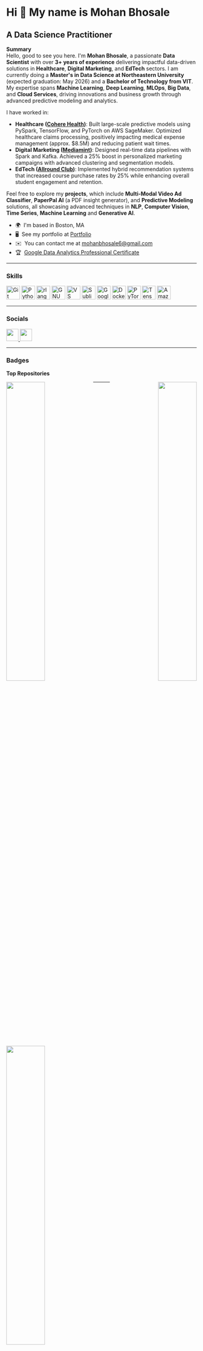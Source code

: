 Hi 👋 My name is Mohan Bhosale
=====================================================================================================================================

A Data Science Practitioner 
--------------

**Summary**  
Hello, good to see you here. I'm **Mohan Bhosale**, a passionate **Data Scientist** with over **3+ years of experience** delivering impactful data-driven solutions in **Healthcare**, **Digital Marketing**, and **EdTech** sectors. I am currently doing a **Master's in Data Science at Northeastern University** (expected graduation: May 2026) and a **Bachelor of Technology from VIT**. My expertise spans **Machine Learning**, **Deep Learning**, **MLOps**, **Big Data**, and **Cloud Services**, driving innovations and business growth through advanced predictive modeling and analytics. 

I have worked in:
- **Healthcare ([Cohere Health](https://coherehealth.com/))**: Built large-scale predictive models using PySpark, TensorFlow, and PyTorch on AWS SageMaker. Optimized healthcare claims processing, positively impacting medical expense management (approx. \$8.5M) and reducing patient wait times.
- **Digital Marketing ([Mediamint](https://mediamint.com/))**: Designed real-time data pipelines with Spark and Kafka. Achieved a 25% boost in personalized marketing campaigns with advanced clustering and segmentation models.
- **EdTech ([Allround Club](https://allroundclub.com/))**: Implemented hybrid recommendation systems that increased course purchase rates by 25% while enhancing overall student engagement and retention.

Feel free to explore my **projects**, which include **Multi-Modal Video Ad Classifier**, **PaperPal AI** (a PDF insight generator), and **Predictive Modeling** solutions, all showcasing advanced techniques in **NLP**, **Computer Vision**, **Time Series**, **Machine Learning** and **Generative AI**.

* 🌍  I'm based in Boston, MA  
* 🖥️  See my portfolio at [Portfolio](https://mohan-this-side.github.io/)  
* ✉️  You can contact me at [mohanbhosale6@gmail.com](mailto:mohanbhosale6@gmail.com)  
* 🏆  [Google Data Analytics Professional Certificate](https://www.coursera.org/account/accomplishments/professional-cert/E7KFXTJ52ZWG?utm_source=link&utm_medium=certificate&utm_content=cert_image&utm_campaign=pdf_header_button&utm_product=prof)  

---

### Skills

<p align="left">
<a href="https://git-scm.com/" target="_blank" rel="noreferrer"><img src="https://raw.githubusercontent.com/danielcranney/readme-generator/main/public/icons/skills/git-colored.svg" width="36" height="36" alt="Git" /></a>
<a href="https://www.python.org/" target="_blank" rel="noreferrer"><img src="https://raw.githubusercontent.com/danielcranney/readme-generator/main/public/icons/skills/python-colored.svg" width="36" height="36" alt="Python" /></a>
<a href="https://www.r-project.org/" target="_blank" rel="noreferrer"><img src="https://raw.githubusercontent.com/danielcranney/readme-generator/main/public/icons/skills/rlang-colored.svg" width="36" height="36" alt="rlang" /></a>
<a href="https://www.gnu.org/software/bash/" target="_blank" rel="noreferrer"><img src="https://raw.githubusercontent.com/danielcranney/readme-generator/main/public/icons/skills/gnubash.svg" width="36" height="36" alt="GNU Bash" /></a>
<a href="https://code.visualstudio.com/" target="_blank" rel="noreferrer"><img src="https://raw.githubusercontent.com/danielcranney/readme-generator/main/public/icons/skills/visualstudiocode.svg" width="36" height="36" alt="VS Code" /></a>
<a href="https://www.sublimetext.com/index2" target="_blank" rel="noreferrer"><img src="https://raw.githubusercontent.com/danielcranney/readme-generator/main/public/icons/skills/sublimetext.svg" width="36" height="36" alt="Sublime Text" /></a>
<a href="https://cloud.google.com/" target="_blank" rel="noreferrer"><img src="https://raw.githubusercontent.com/danielcranney/readme-generator/main/public/icons/skills/googlecloud-colored.svg" width="36" height="36" alt="Google Cloud" /></a>
<a href="https://www.docker.com/" target="_blank" rel="noreferrer"><img src="https://raw.githubusercontent.com/danielcranney/readme-generator/main/public/icons/skills/docker-colored.svg" width="36" height="36" alt="Docker" /></a>
<a href="https://pytorch.org/" target="_blank" rel="noreferrer"><img src="https://raw.githubusercontent.com/danielcranney/readme-generator/main/public/icons/skills/pytorch-colored.svg" width="36" height="36" alt="PyTorch" /></a>
<a href="https://www.tensorflow.org/" target="_blank" rel="noreferrer"><img src="https://raw.githubusercontent.com/danielcranney/readme-generator/main/public/icons/skills/tensorflow-colored.svg" width="36" height="36" alt="TensorFlow" /></a>
<a href="https://aws.amazon.com" target="_blank" rel="noreferrer"><img src="https://raw.githubusercontent.com/danielcranney/readme-generator/main/public/icons/skills/aws-colored-dark.svg" width="36" height="36" alt="Amazon Web Services" /></a>
</p>

---

### Socials

<p align="left"> 
<a href="https://www.github.com/mohan-this-side" target="_blank" rel="noreferrer">
  <picture>
    <source media="(prefers-color-scheme: dark)" srcset="https://raw.githubusercontent.com/danielcranney/readme-generator/main/public/icons/socials/github-dark.svg" />
    <source media="(prefers-color-scheme: light)" srcset="https://raw.githubusercontent.com/danielcranney/readme-generator/main/public/icons/socials/github.svg" />
    <img src="https://raw.githubusercontent.com/danielcranney/readme-generator/main/public/icons/socials/github.svg" width="32" height="32" />
  </picture>
</a> 
<a href="https://www.linkedin.com/in/mohanbhosale/" target="_blank" rel="noreferrer">
  <picture>
    <source media="(prefers-color-scheme: dark)" srcset="https://raw.githubusercontent.com/danielcranney/readme-generator/main/public/icons/socials/linkedin-dark.svg" />
    <source media="(prefers-color-scheme: light)" srcset="https://raw.githubusercontent.com/danielcranney/readme-generator/main/public/icons/socials/linkedin.svg" />
    <img src="https://raw.githubusercontent.com/danielcranney/readme-generator/main/public/icons/socials/linkedin.svg" width="32" height="32" />
  </picture>
</a>
</p>

---

### Badges

<b>Top Repositories</b>

<div width="100%" align="center">
  <a href="https://github.com/mohan-this-side/VideoLLM" align="left">
    <img align="left" width="45%" src="https://github-readme-stats.vercel.app/api/pin/?username=mohan-this-side&repo=VideoLLM&title_color=0891b2&text_color=ffffff&icon_color=0891b2&bg_color=1c1917&hide_border=true&locale=en" />
  </a>
  <a href="https://github.com/mohan-this-side/Predictive_modeling" align="right">
    <img align="right" width="45%" src="https://github-readme-stats.vercel.app/api/pin/?username=mohan-this-side&repo=Predictive_modeling&title_color=0891b2&text_color=ffffff&icon_color=0891b2&bg_color=1c1917&hide_border=true&locale=en" />
  </a>
</div>
<div width="100%" align="center">
  <a href="https://github.com/mohan-this-side/PaperPal_AI_chatbot" align="left">
    <img align="left" width="45%" src="https://github-readme-stats.vercel.app/api/pin/?username=mohan-this-side&repo=PaperPal_AI_chatbot&title_color=0891b2&text_color=ffffff&icon_color=0891b2&bg_color=1c1917&hide_border=true&locale=en" />
  </a>
</div>

---
